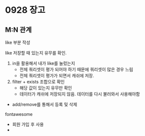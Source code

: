 # 0928 장고

## M:N 관계

like 부분 작성

like 저장할 때 있는지 유무를 확인.

1. in을 활용해서 내가 like를 눌렀는지
   - 전체 쿼리셋이 평가 되어야 하기 때문에 쿼리셋이 많은 경우 느림
   - 전체 쿼리셋이 평가가 되면서 캐쉬에 저장.
2. filter + exists 조합으로 확인
   - 해당 값이 있는지 유무만 확인
   - 데이터가 캐쉬에 저장되지 않음. 데이터를 다시 불러와서 사용해야함

- add/remove를 통해서 등록 및 삭제





fontawesome

- 회원 가입 후 사용
- 